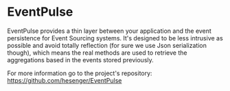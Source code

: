 # EventPulse

EventPulse provides a thin layer between your application and the event persistence
for Event Sourcing systems. It's designed to be less intrusive as possible and
avoid totally reflection (for sure we use Json serialization though), which means
the real methods are used to retrieve the aggregations based in the events stored
previously.

For more information go to the project's repository: https://github.com/hesenger/EventPulse

